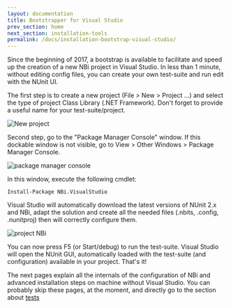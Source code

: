 ```yaml
---
layout: documentation
title: Bootstrapper for Visual Studio
prev_section: home
next_section: installation-tools
permalink: /docs/installation-bootstrap-visual-studio/
---
```


Since the beginning of 2017, a bootstrap is available to facilitate and speed up the creation of a new NBi project in Visual Studio. In less than 1 minute, without editing config files, you can create your own test-suite and run edit with the NUnit UI.

The first step is to create a new project (File > New > Project ...) and select the type of project Class Library (.NET Framework). Don't forget to provide a useful name for your test-suite/project.

![New project](../../img/docs/installation-bootstrap-visual-studio/new-project.png)

Second step, go to the "Package Manager Console" window. If this dockable window is not visible, go to View > Other Windows > Package Manager Console.

![package manager console](../../img/docs/installation-bootstrap-visual-studio/package-manager-console.png)

In this window, execute the following cmdlet:

```
Install-Package NBi.VisualStudio
```  

Visual Studio will automatically download the latest versions of NUnit 2.x and NBi, adapt the solution and create all the needed files (.nbits, .config, .nunitproj) then will correctly configure them. 

![project NBi](../../img/docs/installation-bootstrap-visual-studio/solution-project.png)

You can now press F5 (or Start/debug) to run the test-suite. Visual Studio will open the NUnit GUI, automatically loaded with the test-suite (and configuration) available in your project. That's it!

The next pages explain all the internals of the configuration of NBi and advanced installation steps on machine without Visual Studio. You can probably skip these pages, at the moment, and directly go to the section about [tests](docs/compare-equivalence-resultsets/)



